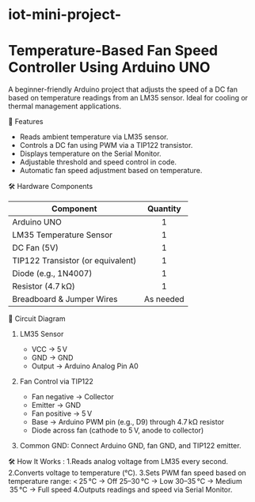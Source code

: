 # iot-mini-project-

# Temperature-Based Fan Speed Controller Using Arduino UNO

A beginner-friendly Arduino project that adjusts the speed of a DC fan based on temperature readings from an LM35 sensor. Ideal for cooling or thermal management applications.

🧩 Features

- Reads ambient temperature via LM35 sensor.
- Controls a DC fan using PWM via a TIP122 transistor.
- Displays temperature on the Serial Monitor.
- Adjustable threshold and speed control in code.
- Automatic fan speed adjustment based on temperature.

 🛠️ Hardware Components

| Component         | Quantity |
|------------------|:--------:|
| Arduino UNO      | 1        |
| LM35 Temperature Sensor | 1 |
| DC Fan (5V)      | 1        |
| TIP122 Transistor (or equivalent) | 1 |
| Diode (e.g., 1N4007) | 1     |
| Resistor (4.7 kΩ) | 1       |
| Breadboard & Jumper Wires | As needed |

🔌 Circuit Diagram

1. LM35 Sensor 
   - VCC → 5 V  
   - GND → GND  
   - Output → Arduino Analog Pin A0  

2. Fan Control via TIP122
   - Fan negative → Collector  
   - Emitter → GND  
   - Fan positive → 5 V  
   - Base → Arduino PWM pin (e.g., D9) through 4.7 kΩ resistor  
   - Diode across fan (cathode to 5 V, anode to collector)

3. Common GND: Connect Arduino GND, fan GND, and TIP122 emitter.

🛠️ How It Works :
1.Reads analog voltage from LM35 every second.
2.Converts voltage to temperature (°C).
3.Sets PWM fan speed based on temperature range:
 < 25 °C → Off
 25–30 °C → Low
 30–35 °C → Medium
 35 °C → Full speed
4.Outputs readings and speed via Serial Monitor.
